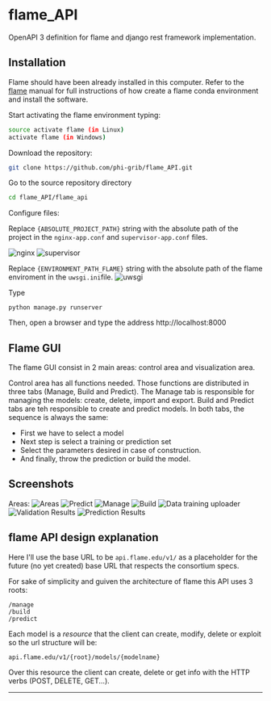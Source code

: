 # flame_API
OpenAPI 3 definition for flame and django rest framework implementation.

## Installation

Flame should have been already installed in this computer. Refer to the [flame](https://github.com/phi-grib/flame) manual for full instructions of how create a flame conda environment and install the software. 

Start activating the flame environment typing:

```sh
source activate flame (in Linux)
activate flame (in Windows)
```

Download the repository:

```sh
git clone https://github.com/phi-grib/flame_API.git
```

Go to the source repository directory 

```sh
cd flame_API/flame_api
```
Configure files:

Replace `{ABSOLUTE_PROJECT_PATH}` string  with the absolute path of the project in the `nginx-app.conf` and `supervisor-app.conf` files.

![nginx](img/nginx.gif)
![supervisor](img/supervisord.gif)

Replace `{ENVIRONMENT_PATH_FLAME}` string  with the absolute path of the flame enviroment in the `uwsgi.ini`file.
![uwsgi](img/uwsgi.gif)



Type

```
python manage.py runserver
```

Then, open a browser and type the address http://localhost:8000

## Flame GUI
The flame GUI consist in 2 main areas: control area and visualization area.

Control area has all functions needed. Those functions are distributed in three tabs (Manage, Build and Predict). The Manage tab is responsible for managing the models: create, delete, import and export. Build and Predict tabs are teh responsible to create and predict models. In both tabs, the sequence is always the same:

- First we have to select a model
- Next step is select a training or prediction set
- Select the parameters desired in case of construction.
- And finally, throw the prediction or build the model.



## Screenshots

Areas:
![Areas](https://raw.githubusercontent.com/phi-grib/flame_API/master/img/areas.png)
![Predict](https://raw.githubusercontent.com/phi-grib/flame_API/master/img/Predict.png)
![Manage](https://raw.githubusercontent.com/phi-grib/flame_API/master/img/Manage.png)
![Build](https://raw.githubusercontent.com/phi-grib/flame_API/master/img/Buid.png)
![Data training uploader](https://raw.githubusercontent.com/phi-grib/flame_API/master/img/uploader.png)
![Validation Results](https://raw.githubusercontent.com/phi-grib/flame_API/master/img/Validation.png)
![Prediction Results](https://raw.githubusercontent.com/phi-grib/flame_API/master/img/Prediction.png)



## flame API design explanation
Here I'll use the base URL to be `api.flame.edu/v1/` as a placeholder for the future (no yet created) base URL that respects the consortium specs.

For sake of simplicity and guiven the architecture of flame this API uses 3 roots:

```
/manage
/build
/predict
```

Each model is a *resource* that the client can create, modify, delete or exploit so the url structure will be:

```
api.flame.edu/v1/{root}/models/{modelname}
```

Over this resource the client can create, delete or get info with the HTTP verbs (POST, DELETE, GET...).

----
<!---
## TODO

* Control errors **[Status_codes](https://www.django-rest-framework.org/api-guide/status-codes/)** for responses
* Use data **[validators](https://www.django-rest-framework.org/api-guide/validators/)** for requests and responses
* Write **[serializers](https://www.django-rest-framework.org/api-guide/serializers/)** to send and receive standardized data
* Review response schemas in `flameAPI.yml`

-----
## Docs

https://www.django-rest-framework.org/

[Serializer tutorial](https://www.django-rest-framework.org/tutorial/1-serialization/)
-->
